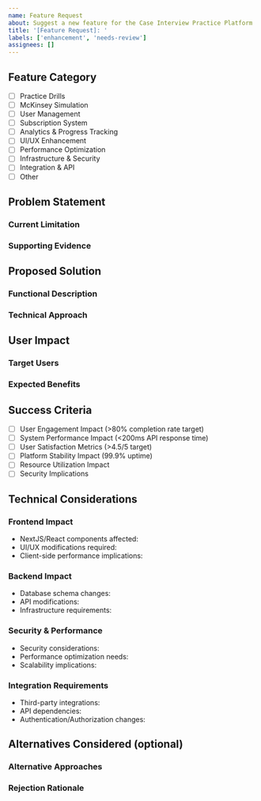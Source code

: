 ```yaml
---
name: Feature Request
about: Suggest a new feature for the Case Interview Practice Platform
title: '[Feature Request]: '
labels: ['enhancement', 'needs-review']
assignees: []
---
```


<!--
HUMAN TASKS:
1. Ensure GitHub repository has the specified labels ('enhancement', 'needs-review') created
2. Configure repository settings to enable issue templates
3. Review and adjust label automation rules if needed
-->

<!-- Addresses requirement: Development Process - Standardized feature request process for tracking and evaluating new platform capabilities -->
<!-- Addresses requirement: System Evolution - Process for proposing and evaluating future phase features -->

## Feature Category
<!-- Required: Select one category that best describes your feature request -->
- [ ] Practice Drills
- [ ] McKinsey Simulation
- [ ] User Management
- [ ] Subscription System
- [ ] Analytics & Progress Tracking
- [ ] UI/UX Enhancement
- [ ] Performance Optimization
- [ ] Infrastructure & Security
- [ ] Integration & API
- [ ] Other

## Problem Statement
<!-- Required: Minimum 100 characters. Describe the problem or limitation this feature would address -->
### Current Limitation
<!-- Detail the specific use case or limitation in the current platform -->

### Supporting Evidence
<!-- Include any relevant user feedback, usage metrics, or competitive analysis -->

## Proposed Solution
<!-- Required: Minimum 200 characters. Describe your proposed solution and its technical feasibility -->
### Functional Description
<!-- Describe how the feature would work from a user perspective -->

### Technical Approach
<!-- Explain how this aligns with our NextJS/React architecture and Vercel/Supabase infrastructure -->

## User Impact
<!-- Required: Describe the benefits and alignment with target user segments -->
### Target Users
<!-- Specify which user segments (college students, MBA candidates) will benefit -->

### Expected Benefits
<!-- List quantifiable benefits and improvements to user experience -->

## Success Criteria
<!-- Required: Check at least 3 criteria, including performance impact -->
- [ ] User Engagement Impact (>80% completion rate target)
- [ ] System Performance Impact (<200ms API response time)
- [ ] User Satisfaction Metrics (>4.5/5 target)
- [ ] Platform Stability Impact (99.9% uptime)
- [ ] Resource Utilization Impact
- [ ] Security Implications

## Technical Considerations
<!-- Required: Detail implementation considerations and architectural impact -->
### Frontend Impact
- NextJS/React components affected:
- UI/UX modifications required:
- Client-side performance implications:

### Backend Impact
- Database schema changes:
- API modifications:
- Infrastructure requirements:

### Security & Performance
- Security considerations:
- Performance optimization needs:
- Scalability implications:

### Integration Requirements
- Third-party integrations:
- API dependencies:
- Authentication/Authorization changes:

## Alternatives Considered (optional)
<!-- Describe any alternative solutions evaluated -->
### Alternative Approaches
<!-- List other approaches considered -->

### Rejection Rationale
<!-- Explain why alternatives were not chosen -->

<!--
Validation Rules:
1. Title must start with [Feature Request]: 
2. Feature Category must be selected
3. Problem Statement must be at least 100 characters and include specific use case
4. Proposed Solution must be at least 200 characters and address technical feasibility
5. Technical Considerations must address impact on existing architecture
6. Success Criteria must have at least 3 items checked, including performance impact
-->